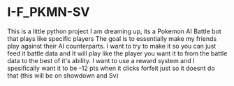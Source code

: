 # I-F_PKMN-SV
This is a little python project I am dreaming up, its a Pokemon AI Battle bot that plays like specific players
The goal is to essentially make my friends play against their AI counterparts. I want to try to make it so you can just feed it battle data and It will play like the player you want it to from the battle data to the best of it's ability. 
I want to use a reward system and I spesifically want it to be -12 pts when it clicks forfeit just so it doesnt do that (this will be on showdown and Sv)
